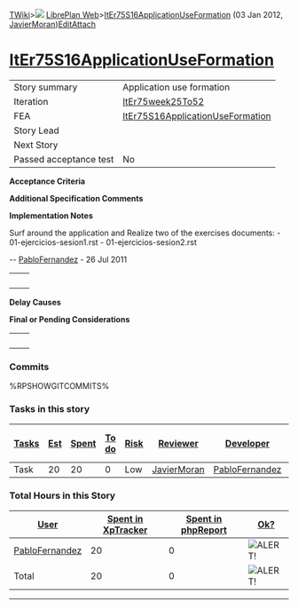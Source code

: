 [TWiki](/twiki/Main/WebHome)&gt;![](/twiki/TWiki/TWikiDocGraphics/web-bg-small.gif) [LibrePlan Web](/twiki/LibrePlan/WebHome)&gt;[ItEr75S16ApplicationUseFormation](http://wiki.libreplan-enterprise.com/twiki/LibrePlan/ItEr75S16ApplicationUseFormation "Topic revision: 5 (03 Jan 2012 - 13:16:57)") (03 Jan 2012, [JavierMoran](/twiki/Main/JavierMoran))[Edit](http://wiki.libreplan-enterprise.com/twiki/bin/edit/LibrePlan/ItEr75S16ApplicationUseFormation?t=1520337924 "Edit this topic text")[Attach](/twiki/bin/attach/LibrePlan/ItEr75S16ApplicationUseFormation "Attach an image or document to this topic")

 [ItEr75S16ApplicationUseFormation](/twiki/LibrePlan/ItEr75S16ApplicationUseFormation)
==================================================================================================================================================



|                        |                                                                                                |
|------------------------|------------------------------------------------------------------------------------------------|
| Story summary          | Application use formation                                                                      |
| Iteration              | [ItEr75week25To52](/twiki/LibrePlan/ItEr75week25To52)                                 |
| FEA                    | [ItEr75S16ApplicationUseFormation](/twiki/LibrePlan/ItEr75S16ApplicationUseFormation) |
| Story Lead             |                                                                                                |
| Next Story             |                                                                                                |
| Passed acceptance test | No                                                                                             |

**Acceptance Criteria**

**Additional Specification Comments**

**Implementation Notes**

Surf around the application and Realize two of the exercises documents: - 01-ejercicios-sesion1.rst - 01-ejercicios-sesion2.rst

-- [PabloFernandez](/twiki/Main/PabloFernandez) - 26 Jul 2011

|     |     |
|-----|-----|
|     |     |

**Delay Causes**

**Final or Pending Considerations**

|     |     |
|-----|-----|
|     |     |

###  Commits

%RPSHOWGITCOMMITS%

###  Tasks in this story



| [Tasks](http://wiki.libreplan-enterprise.com/twiki/LibrePlan/ItEr75S16ApplicationUseFormation?sortcol=0;table=2;up=0#sorted_table "Sort by this column") | [Est](http://wiki.libreplan-enterprise.com/twiki/LibrePlan/ItEr75S16ApplicationUseFormation?sortcol=1;table=2;up=0#sorted_table "Sort by this column") | [Spent](http://wiki.libreplan-enterprise.com/twiki/LibrePlan/ItEr75S16ApplicationUseFormation?sortcol=2;table=2;up=0#sorted_table "Sort by this column") | [To do](http://wiki.libreplan-enterprise.com/twiki/LibrePlan/ItEr75S16ApplicationUseFormation?sortcol=3;table=2;up=0#sorted_table "Sort by this column") | [Risk](http://wiki.libreplan-enterprise.com/twiki/LibrePlan/ItEr75S16ApplicationUseFormation?sortcol=4;table=2;up=0#sorted_table "Sort by this column") | [Reviewer](http://wiki.libreplan-enterprise.com/twiki/LibrePlan/ItEr75S16ApplicationUseFormation?sortcol=5;table=2;up=0#sorted_table "Sort by this column") | [Developer](http://wiki.libreplan-enterprise.com/twiki/LibrePlan/ItEr75S16ApplicationUseFormation?sortcol=6;table=2;up=0#sorted_table "Sort by this column") | [Task Name](http://wiki.libreplan-enterprise.com/twiki/LibrePlan/ItEr75S16ApplicationUseFormation?sortcol=7;table=2;up=0#sorted_table "Sort by this column") | [Start Date](http://wiki.libreplan-enterprise.com/twiki/LibrePlan/ItEr75S16ApplicationUseFormation?sortcol=8;table=2;up=0#sorted_table "Sort by this column") | [Est End Date](http://wiki.libreplan-enterprise.com/twiki/LibrePlan/ItEr75S16ApplicationUseFormation?sortcol=9;table=2;up=0#sorted_table "Sort by this column") | [End Date](http://wiki.libreplan-enterprise.com/twiki/LibrePlan/ItEr75S16ApplicationUseFormation?sortcol=10;table=2;up=0#sorted_table "Sort by this column") |
|-------------------------------------------------------------------------------------------------------------------------------------------------------------------|-----------------------------------------------------------------------------------------------------------------------------------------------------------------|-------------------------------------------------------------------------------------------------------------------------------------------------------------------|-------------------------------------------------------------------------------------------------------------------------------------------------------------------|------------------------------------------------------------------------------------------------------------------------------------------------------------------|----------------------------------------------------------------------------------------------------------------------------------------------------------------------|-----------------------------------------------------------------------------------------------------------------------------------------------------------------------|-----------------------------------------------------------------------------------------------------------------------------------------------------------------------|------------------------------------------------------------------------------------------------------------------------------------------------------------------------|--------------------------------------------------------------------------------------------------------------------------------------------------------------------------|-----------------------------------------------------------------------------------------------------------------------------------------------------------------------|
| Task                                                                                                                                                              | 20                                                                                                                                                              | 20                                                                                                                                                                | 0                                                                                                                                                                 | Low                                                                                                                                                              | [JavierMoran](/twiki/Main/JavierMoran)                                                                                                                      | [PabloFernandez](/twiki/Main/PabloFernandez)                                                                                                                 | [Formation](/twiki/LibrePlan/AnA13S01ApplicationUseFormation#TasK1)                                                                                          |                                                                                                                                                                        |                                                                                                                                                                          |                                                                                                                                                                       |

###  Total Hours in this Story

| [User](http://wiki.libreplan-enterprise.com/twiki/LibrePlan/ItEr75S16ApplicationUseFormation?sortcol=0;table=3;up=0#sorted_table "Sort by this column") | [Spent in XpTracker](http://wiki.libreplan-enterprise.com/twiki/LibrePlan/ItEr75S16ApplicationUseFormation?sortcol=1;table=3;up=0#sorted_table "Sort by this column") | [Spent in phpReport](http://wiki.libreplan-enterprise.com/twiki/LibrePlan/ItEr75S16ApplicationUseFormation?sortcol=2;table=3;up=0#sorted_table "Sort by this column") | [Ok?](http://wiki.libreplan-enterprise.com/twiki/LibrePlan/ItEr75S16ApplicationUseFormation?sortcol=3;table=3;up=0#sorted_table "Sort by this column") |
|------------------------------------------------------------------------------------------------------------------------------------------------------------------|--------------------------------------------------------------------------------------------------------------------------------------------------------------------------------|--------------------------------------------------------------------------------------------------------------------------------------------------------------------------------|-----------------------------------------------------------------------------------------------------------------------------------------------------------------|
| [PabloFernandez](/twiki/Main/PabloFernandez)                                                                                                            | 20                                                                                                                                                                             | 0                                                                                                                                                                              | ![ALERT!](/twiki/TWiki/TWikiDocGraphics/warning.gif "ALERT!")                                                                                               |
| Total                                                                                                                                                            | 20                                                                                                                                                                             | 0                                                                                                                                                                              | ![ALERT!](/twiki/TWiki/TWikiDocGraphics/warning.gif "ALERT!")                                                                                               |

------------------------------------------------------------------------
